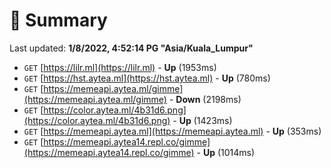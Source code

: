 # 📖 Summary
Last updated: **1/8/2022, 4:52:14 PG "Asia/Kuala_Lumpur"**

- `GET` [https://lilr.ml](https://lilr.ml) - **Up** (1953ms)
- `GET` [https://hst.aytea.ml](https://hst.aytea.ml) - **Up** (780ms)
- `GET` [https://memeapi.aytea.ml/gimme](https://memeapi.aytea.ml/gimme) - **Down** (2198ms)
- `GET` [https://color.aytea.ml/4b31d6.png](https://color.aytea.ml/4b31d6.png) - **Up** (1423ms)
- `GET` [https://memeapi.aytea.ml](https://memeapi.aytea.ml) - **Up** (353ms)
- `GET` [https://memeapi.aytea14.repl.co/gimme](https://memeapi.aytea14.repl.co/gimme) - **Up** (1014ms)
